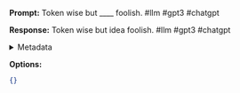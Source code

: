 **Prompt:**
Token wise but ____ foolish. #llm #gpt3 #chatgpt

**Response:**
Token wise but idea foolish. #llm #gpt3 #chatgpt

<details><summary>Metadata</summary>

- Duration: 906 ms
- Datetime: 2023-09-02T18:20:31.615141
- Model: gpt-3.5-turbo-0613

</details>

**Options:**
```json
{}
```

